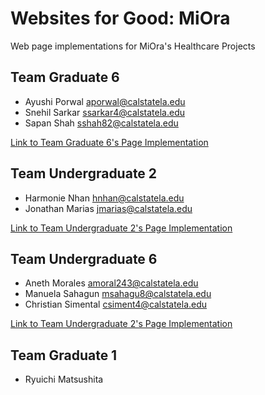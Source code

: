 # Websites for Good: MiOra
Web page implementations for MiOra's Healthcare Projects

## Team Graduate 6
- Ayushi Porwal aporwal@calstatela.edu
- Snehil Sarkar ssarkar4@calstatela.edu
- Sapan Shah sshah82@calstatela.edu 

[Link to Team Graduate 6's Page Implementation](https://research-and-development-2024.github.io/websites-for-good-miora/gsix/index.html)

## Team Undergraduate 2
- Harmonie Nhan hnhan@calstatela.edu
- Jonathan Marias jmarias@calstatela.edu

[Link to Team Undergraduate 2's Page Implementation](https://research-and-development-2024.github.io/websites-for-good-miora/utwo/index.html)

## Team Undergraduate 6
- Aneth Morales amoral243@calstatela.edu
- Manuela Sahagun msahagu8@calstatela.edu
- Christian Simental csiment4@calstatela.edu

[Link to Team Undergraduate 2's Page Implementation](./usix/index.html)

## Team Graduate 1
- Ryuichi Matsushita 


